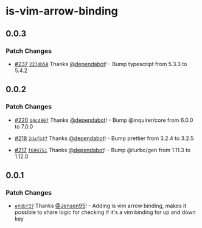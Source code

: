 # is-vim-arrow-binding

## 0.0.3

### Patch Changes

- [#237](https://github.com/Jensen95/inquirer-plugins/pull/237) [`2274b58`](https://github.com/Jensen95/inquirer-plugins/commit/2274b58822dcb6baec91ee6fb916d80ee692c2fb) Thanks [@dependabot](https://github.com/apps/dependabot)! - Bump typescript from 5.3.3 to 5.4.2

## 0.0.2

### Patch Changes

- [#220](https://github.com/Jensen95/inquirer-plugins/pull/220) [`14cd867`](https://github.com/Jensen95/inquirer-plugins/commit/14cd867fd9aae30d791935ac06644b5ed7761aff) Thanks [@dependabot](https://github.com/apps/dependabot)! - Bump @inquirer/core from 6.0.0 to 7.0.0

- [#218](https://github.com/Jensen95/inquirer-plugins/pull/218) [`2dafb47`](https://github.com/Jensen95/inquirer-plugins/commit/2dafb47ea4f95dd0b067580c4f8ef59072526443) Thanks [@dependabot](https://github.com/apps/dependabot)! - Bump prettier from 3.2.4 to 3.2.5

- [#217](https://github.com/Jensen95/inquirer-plugins/pull/217) [`f699751`](https://github.com/Jensen95/inquirer-plugins/commit/f69975149e144c59fca9bcbd349049b7f9d928e7) Thanks [@dependabot](https://github.com/apps/dependabot)! - Bump @turbo/gen from 1.11.3 to 1.12.0

## 0.0.1

### Patch Changes

- [`efdbf37`](https://github.com/Jensen95/inquirer-plugins/commit/efdbf377e46dcd174130b3bf6e2884c2cc9c39bb) Thanks [@Jensen95](https://github.com/Jensen95)! - Adding is vim arrow binding, makes it possible to share logic for checking if it's a vim binding for up and down key
